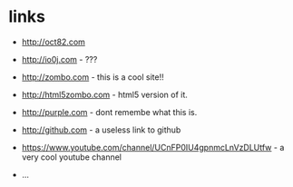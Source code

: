 # links

* http://oct82.com
* http://io0j.com - ???
* http://zombo.com - this is a cool site!!
* http://html5zombo.com - html5 version of it.
* http://purple.com - dont remembe what this is.
* http://github.com - a useless link to github
* https://www.youtube.com/channel/UCnFP0IU4gpnmcLnVzDLUtfw - a very cool youtube channel 

* ...
